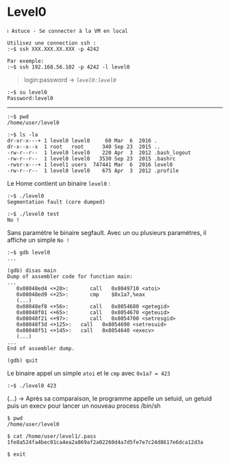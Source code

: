 # Level0

```
ℹ️ Astuce - Se connecter à la VM en local

Utilisez une connection ssh :
:~$ ssh XXX.XXX.XX.XXX -p 4242

Par exemple: 
:~$ ssh 192.168.56.102 -p 4242 -l level0
```

> login:password -> *`level0:level0`*
```
:~$ su level0
Password:level0
```
---

```
:~$ pwd
/home/user/level0
```

```
:~$ ls -la
dr-xr-x---+ 1 level0 level0     60 Mar  6  2016 .
dr-x--x--x  1 root   root      340 Sep 23  2015 ..
-rw-r--r--  1 level0 level0    220 Apr  3  2012 .bash_logout
-rw-r--r--  1 level0 level0   3530 Sep 23  2015 .bashrc
-rwsr-x---+ 1 level1 users  747441 Mar  6  2016 level0
-rw-r--r--  1 level0 level0    675 Apr  3  2012 .profile
```

Le Home contient un binaire `level0` :

```
:~$ ./level0
Segmentation fault (core dumped)

:~$ ./level0 test
No !
```

Sans paramètre le binaire segfault.
Avec un ou plusieurs paramètres, il affiche un simple `No !`

```
:~$ gdb level0
...

(gdb) disas main
Dump of assembler code for function main:
...
   0x08048ed4 <+20>:	   call   0x8049710 <atoi>
   0x08048ed9 <+25>:	   cmp    $0x1a7,%eax
   (...)
   0x08048ef8 <+56>:	   call   0x8054680 <getegid>
   0x08048f01 <+65>:	   call   0x8054670 <geteuid>
   0x08048f21 <+97>:	   call   0x8054700 <setresgid>
   0x08048f3d <+125>:	call   0x8054690 <setresuid>
   0x08048f51 <+145>:	call   0x8054640 <execv>
   (...)
...
End of assembler dump.

(gdb) quit
```

Le binaire appel un simple `atoi` et le `cmp` avec `0x1a7 = 423`

```
:~$ ./level0 423
```

(...) -> Après sa comparaison, le programme appelle un setuid, un getuid puis un execv pour lancer un nouveau process /bin/sh

```
$ pwd
/home/user/level0

$ cat /home/user/level1/.pass
1fe8a524fa4bec01ca4ea2a869af2a02260d4a7d5fe7e7c24d8617e6dca12d3a

$ exit

```
